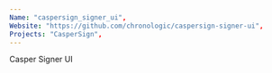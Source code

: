 ```yaml
---
Name: "caspersign_signer_ui",
Website: "https://github.com/chronologic/caspersign-signer-ui",
Projects: "CasperSign",
---
```

<!--lang:en--> 
Casper Signer UI
<!--lang:es--] 
test
<!--lang:de--] 
test
<!--lang:fr--] 
test
<!--lang:pl--] 
test
<!--lang:uk--] 
test
[!--lang:*-->  

